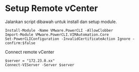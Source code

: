 # Setup Remote vCenter
Jalankan script dibawah untuk install dan setup module.

```
Install-Module -Name VMware.PowerCLI -AllowClobber
Import-Module VMware.PowerCLI.VIMAutomation.Core
Set-PowerCLIConfiguration -InvalidCertificateAction Ignore -confirm:$false
```

Connect remote vCenter
```
$server = "172.23.0.xx"
Connect-VIServer -Server $server
```
